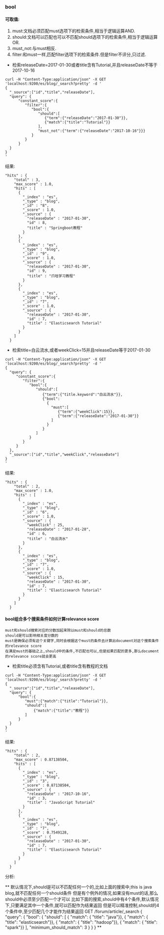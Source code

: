 ### bool
#### 可取值:
1. must:文档必须匹配must选项下的检索条件,相当于逻辑运算AND.
2. should:文档可以匹配也可以不匹配should选项下的检索条件,相当于逻辑运算OR.
3. must_not:与must相反.
4. filter:和must一样,匹配filter选项下的检索条件.但是filter不评分,只过滤.

* 检索releaseDate=2017-01-30或者title含有Tutorial,并且releaseDate不等于2017-10-16
```
curl -H "Content-Type:application/json" -X GET 'localhost:9200/es/blog/_search?pretty' -d '
{
  "_source":["id","title","releaseDate"],
  "query": {
      "constant_score":{
         "filter":{
            "bool":{
               "should":[
                  {"term":{"releaseDate":"2017-01-30"}},
                  {"match":{"title":"Tutorial"}}
               ],
               "must_not":{"term":{"releaseDate":"2017-10-16"}}}
            }
         }
      }
  }
}
'
```
结果:
```
"hits" : {
    "total" : 3,
    "max_score" : 1.0,
    "hits" : [
      {
        "_index" : "es",
        "_type" : "blog",
        "_id" : "8",
        "_score" : 1.0,
        "_source" : {
          "releaseDate" : "2017-01-30",
          "id" : 8,
          "title" : "Springboot教程"
        }
      },
      {
        "_index" : "es",
        "_type" : "blog",
        "_id" : "9",
        "_score" : 1.0,
        "_source" : {
          "releaseDate" : "2017-01-30",
          "id" : 9,
          "title" : "爪哇学习教程"
        }
      },
      {
        "_index" : "es",
        "_type" : "blog",
        "_id" : "7",
        "_score" : 1.0,
        "_source" : {
          "releaseDate" : "2017-01-30",
          "id" : 7,
          "title" : "Elasticsearch Tutorial"
        }
      }
    ]
  }
```   

* 检索title=白云流水,或者weekClick=15并且releaseDate等于2017-01-30
```
curl -H "Content-Type:application/json" -X GET 'localhost:9200/es/blog/_search?pretty' -d '
{
  "query": {
     "constant_score":{
        "filter":{
           "bool":{
              "should":[
                 {"term":{"title.keyword":"白云流水"}},
                 {"bool":
                   {
                     "must":[
                        {"term":{"weekClick":15}},
                        {"term":{"releaseDate":"2017-01-30"}}
                     ]
                   }
                 }
              ]
           }
        }
     }
  },
  "_source":["id","title","weekClick","releaseDate"]
}
'
```
结果:
```
"hits" : {
    "total" : 2,
    "max_score" : 1.0,
    "hits" : [
      {
        "_index" : "es",
        "_type" : "blog",
        "_id" : "6",
        "_score" : 1.0,
        "_source" : {
          "weekClick" : 25,
          "releaseDate" : "2017-01-28",
          "id" : 6,
          "title" : "白云流水"
        }
      },
      {
        "_index" : "es",
        "_type" : "blog",
        "_id" : "7",
        "_score" : 1.0,
        "_source" : {
          "weekClick" : 15,
          "releaseDate" : "2017-01-30",
          "id" : 7,
          "title" : "Elasticsearch Tutorial"
        }
      }
    ]
  }
```

#### bool组合多个搜索条件如何计算relevance score
```
must和should搜索对应的分数加起来除以must和should的总数    
should是可以影响相关度分数的  
must是确保必须有这个关键字,同时会根据这个must的条件去计算出document对这个搜索条件的relevance score
在满足must的基础之上,should中的条件,不匹配也可以,但是如果匹配的更多,那么document的relevance score就会更高
```  
* 检索title必须含有Tutorial,或者title含有教程的文档
```
curl -H "Content-Type:application/json" -X GET 'localhost:9200/es/blog/_search?pretty' -d '
{
  "_source":["id","title","releaseDate"],
  "query": {
      "bool":{
         "must":{"match":{"title":"Tutorial"}},
         "should":[
             {"match":{"title":"教程"}}
         ]
      }
  }
}
'
```
结果:
```
"hits" : {
    "total" : 2,
    "max_score" : 0.87138504,
    "hits" : [
      {
        "_index" : "es",
        "_type" : "blog",
        "_id" : "3",
        "_score" : 0.87138504,
        "_source" : {
          "releaseDate" : "2017-10-16",
          "id" : 3,
          "title" : "JavaScript Tutorial"
        }
      },
      {
        "_index" : "es",
        "_type" : "blog",
        "_id" : "7",
        "_score" : 0.7549128,
        "_source" : {
          "releaseDate" : "2017-01-30",
          "id" : 7,
          "title" : "Elasticsearch Tutorial"
        }
      }
    ]
  }
```
分析:  

**
默认情况下,should是可以不匹配任何一个的,比如上面的搜索中,this is java blog,就不匹配任何一个should条件
但是有个例外的情况,如果没有must的话,那么should中必须至少匹配一个才可以
比如下面的搜索,should中有4个条件,默认情况下,只要满足其中一个条件,就可以匹配作为结果返回
但是可以精准控制,should的4个条件中,至少匹配几个才能作为结果返回
GET /forum/article/_search
{
  "query": {
    "bool": {
      "should": [
        { "match": { "title": "java"}},
        { "match": { "title": "elasticsearch"}},
        { "match": { "title": "hadoop"}},
	    { "match": { "title": "spark"}}
      ],
      "minimum_should_match": 3 
    }
  }
}
**

